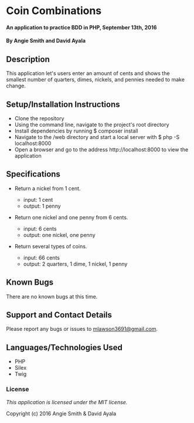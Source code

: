 # Coin Combinations #

#### An application to practice BDD in PHP, September 13th, 2016

#### By Angie Smith and David Ayala

## Description ##

This application let's users enter an amount of cents and shows the smallest number of quarters, dimes, nickels, and pennies needed to make change.

## Setup/Installation Instructions ##

* Clone the repository
* Using the command line, navigate to the project's root directory
* Install dependencies by running $ composer install
* Navigate to the /web directory and start a local server with $ php -S localhost:8000
* Open a browser and go to the address http://localhost:8000 to view the application

## Specifications ##

* Return a nickel from 1 cent.
    * input: 1 cent
    * output: 1 penny

* Return one nickel and one penny from 6 cents.
    * input: 6 cents
    * output: one nickel, one penny

* Return several types of coins.
    * input: 66 cents
    * output: 2 quarters, 1 dime, 1 nickel, 1 penny



## Known Bugs ##

There are no known bugs at this time.

## Support and Contact Details ##

Please report any bugs or issues to mlawson3691@gmail.com.

## Languages/Technologies Used ##

* PHP
* Silex
* Twig

### License ###

*This application is licensed under the MIT license.*

Copyright (c) 2016 Angie Smith  & David Ayala
